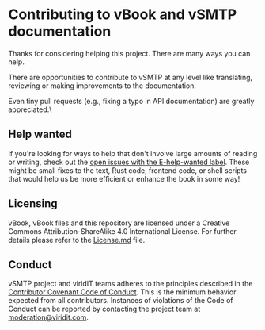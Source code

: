 # Contributing to vBook and vSMTP documentation

Thanks for considering helping this project. There are many ways you can help.

There are opportunities to contribute to vSMTP at any level like translating, reviewing or making improvements to the documentation.

Even tiny pull requests (e.g., fixing a typo in API documentation) are greatly
appreciated.\

## Help wanted

If you're looking for ways to help that don't involve large amounts of
reading or writing, check out the [open issues with the E-help-wanted
label][help-wanted]. These might be small fixes to the text, Rust code,
frontend code, or shell scripts that would help us be more efficient or
enhance the book in some way!

[help-wanted]: https://github.com/rust-lang/book/issues?q=is%3Aopen+is%3Aissue+label%3AE-help-wanted


## Licensing

vBook, vBook files and this repository are licensed under a Creative Commons Attribution-ShareAlike 4.0 International License. For further details please refer to the [License.md][License] file.

[License]: https://github.com/viridIT/vBook/blob/main/LICENSE.md


## Conduct

vSMTP project and viridIT teams adheres to the principles described in the
[Contributor Covenant Code of Conduct](https://www.contributor-covenant.org/version/1/4/code-of-conduct/).
This is the minimum behavior expected from all contributors. Instances of
violations of the Code of Conduct can be reported by contacting the project team
at [moderation@viridit.com](mailto:moderation@viridit.com).